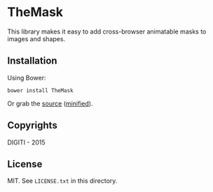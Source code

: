 # TheMask

This library makes it easy to add cross-browser animatable masks to images and shapes.

<!-- ## About

A JavaScript library by Joeri Wauters.

See the [project homepage](http://digiti.github.io/TheMask/). -->

## Installation

Using Bower:

    bower install TheMask

Or grab the [source](https://github.com/wautersj/TheMask/dist/TheMask.js) ([minified](https://github.com/wautersj/TheMask/dist/TheMask.min.js)).

## Copyrights

DIGITI - 2015

## License

MIT. See `LICENSE.txt` in this directory.
